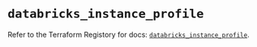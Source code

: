 # `databricks_instance_profile`

Refer to the Terraform Registory for docs: [`databricks_instance_profile`](https://www.terraform.io/docs/providers/databricks/r/instance_profile).
